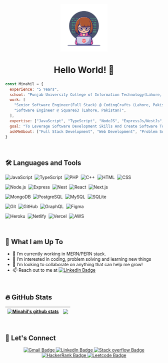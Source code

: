 
<div id="header" align="center">
  <img src="femaleDev.png" width="150" alt="Female Developer Image">
<h1>Hello World! 👋 </h1>
</div>

```javascript
const Minahil = {
  experience: "5 Years",
  school: "Punjab University College of Information Technology(Lahore, Pakistan)",
  work: [
    "Senior Software Engineer(Full Stack) @ CodingCrafts (Lahore, Pakistan)",
    "Software Engineer @ Square63 (Lahore, Pakistan)",
  ],
  expertise: ["JavaScript", "TypeScript", "NodeJS", "ExpressJs/NestJs", "ReactJs/NextJs", "MongoDB", "PostgreSQL"],
  goal: "To Leverage Software Development Skills And Create Software To Maximize Net Positive Impact In The Greater World",
  askMeAbout: ["Full Stack Development", "Web Development", "Problem Solving"]
}
```
<br/>

## 🛠️ Languages and Tools
![JavaScript](https://img.shields.io/badge/-JavaScript-05122A?style=flat&logo=javascript)&nbsp;
![TypeScript](https://img.shields.io/badge/-TypeScript-05122A?style=flat&logo=typescript)&nbsp;
![PHP](https://img.shields.io/badge/PHP-05122A?style=flat&logo=php)&nbsp;
![C++](https://img.shields.io/badge/-C++-05122A?style=flat&logo=c%2B%2B&logoColor=A8B9CC)&nbsp;
![HTML](https://img.shields.io/badge/-HTML-05122A?style=flat&logo=HTML5)&nbsp;
![CSS](https://img.shields.io/badge/-CSS-05122A?style=flat&logo=CSS3&logoColor=1572B6)&nbsp;

![Node.js](https://img.shields.io/badge/-NodeJs-05122A?style=flat&logo=node.js)&nbsp;
![Express](https://img.shields.io/badge/-ExpressJs-05122A?style=flat&logo=express)&nbsp;
![Nest](https://img.shields.io/badge/NestJs-05122A?style=flat&logo=nestjs&logoColor=E0234E)&nbsp;
![React](https://img.shields.io/badge/-ReactJs-05122A?style=flat&logo=react)&nbsp;
![Next.js](https://img.shields.io/badge/-NextJs-05122A?style=flat&logo=next.js)&nbsp;

![MongoDB](https://img.shields.io/badge/-MongoDB-05122A?style=flat&logo=mongodb)&nbsp;
![PostgreSQL](https://img.shields.io/badge/PostgreSQL-05122A?style=flat&logo=postgresql)&nbsp;
![MySQL](https://img.shields.io/badge/-MySQL-05122A?style=flat&logo=mysql&logoColor=fff)&nbsp;
![SQLite](https://img.shields.io/badge/SQLite-05122A?style=flat&logo=sqlite)&nbsp;

![Git](https://img.shields.io/badge/-Git-05122A?style=flat&logo=git)&nbsp;
![GitHub](https://img.shields.io/badge/-GitHub-05122A?style=flat&logo=github)&nbsp;
![GraphQL](https://img.shields.io/badge/GraphQL-05122A?style=flat&logo=graphql&logoColor=e60094)&nbsp;
![Figma](https://img.shields.io/badge/Figma-05122A?style=flat&logo=figma&logoColor=1abcfe)&nbsp;

![Heroku](https://img.shields.io/badge/Heroku-05122A?style=flat&logo=Heroku&logoColor=5A1BA9)&nbsp;
![Netlify](https://img.shields.io/badge/Netlify-05122A?style=flat&logo=Netlify&logoColor=00C7B7)&nbsp;
![Vercel](https://img.shields.io/badge/Vercel-05122A?style=flat&logo=Vercel&logoColor=FFFFFF)&nbsp;
![AWS](https://img.shields.io/badge/AWS-05122A?style=flat&logo=amazonaws&logoColor=FF9900)&nbsp;







<br/>

## 🤔 What I am Up To
- 🌱 I’m currently working in MERN/PERN stack.
- 👀 I’m interested in coding, problem solving and learning new things
- 💞️ I’m looking to collaborate on anything that can help me grow!
- 📫 Reach out to me at <a href="https://linkedin.com/in/minahilhussain">
    <img src="https://img.shields.io/badge/-LinkedIn-0e76a8?style=flat&logo=linkedin" alt="LinkedIn Badge"/>
  </a>

<br/>

## 🔥 GitHub Stats

| <a href="https://nirzak-streak-stats.vercel.app/?user=minahilhussain&theme=dark&hide_border=false&background=000000"><img align="center" src="https://nirzak-streak-stats.vercel.app/?user=minahilhussain&theme=dark&hide_border=false&background=000000" alt="Minahil's github stats" /></a> | <a href="https://github-readme-stats.vercel.app/api/top-langs/?username=minahilhussain&layout=compact&hide=scss&langs_count=8&theme=dark&bg_color=000000"><img align="center" src="https://github-readme-stats.vercel.app/api/top-langs/?username=minahilhussain&layout=compact&hide=scss&langs_count=8&theme=dark&bg_color=000000" /></a> |
| ------------- | ------------- |

<br/>

## 🔗 Let's Connect 
<div id="badges" align="center">
  <a href="mailto:minahilh21@gmail.com">
    <img src="https://img.shields.io/badge/Gmail-red?style=for-the-badge&logo=gmail&logoColor=white" alt="Gmail Badge"/>
  </a>
  <a href="https://linkedin.com/in/minahilhussain">
    <img src="https://img.shields.io/badge/LinkedIn-blue?style=for-the-badge&logo=linkedin&logoColor=white" alt="LinkedIn Badge"/>
  </a>
   <a href="https://stackoverflow.com/users/13962153/minahil-hussain">
    <img src="https://img.shields.io/badge/stackoverflow-grey?style=for-the-badge&logo=stackoverflow&logoColor=white" alt="Stack overflow Badge"/>
  </a>
  <a href="https://hackerrank.com/minahilhussain">
    <img src="https://img.shields.io/badge/hackerrank-green?style=for-the-badge&logo=hackerrank&logoColor=white" alt="HackerRank Badge"/>
  </a>
  <a href="https://leetcode.com/minahilhussain/">
    <img src="https://img.shields.io/badge/Leetcode-orange?style=for-the-badge&logo=leetcode&logoColor=white" alt="Leetcode Badge"/>
  </a>
</div>

<br />

<!---
minahilhussain/minahilhussain is a ✨ special ✨ repository because its `README.md` (this file) appears on your GitHub profile.
You can click the Preview link to take a look at your changes.
--->

